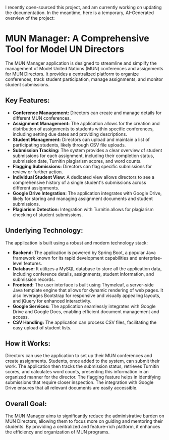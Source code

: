 I recently open-sourced this project, and am currently working on updating the documentation. In the meantime, here is a temporary, AI-Generated overview of the project:
# MUN Manager: A Comprehensive Tool for Model UN Directors

The MUN Manager application is designed to streamline and simplify the management of Model United Nations (MUN) conferences and assignments for MUN Directors. It provides a centralized platform to organize conferences, track student participation, manage assignments, and monitor student submissions.

## Key Features:

*   **Conference Management:** Directors can create and manage details for different MUN conferences.
*   **Assignment Management:** The application allows for the creation and distribution of assignments to students within specific conferences, including setting due dates and providing descriptions.
*   **Student Management:** Directors can upload and maintain a list of participating students, likely through CSV file uploads.
*   **Submission Tracking:** The system provides a clear overview of student submissions for each assignment, including their completion status, submission date, Turnitin plagiarism scores, and word counts.
*   **Flagging Submissions:** Directors can flag specific submissions for review or further action.
*   **Individual Student View:** A dedicated view allows directors to see a comprehensive history of a single student's submissions across different assignments.
*   **Google Drive Integration:** The application integrates with Google Drive, likely for storing and managing assignment documents and student submissions.
*   **Plagiarism Detection:** Integration with Turnitin allows for plagiarism checking of student submissions.

## Underlying Technology:

The application is built using a robust and modern technology stack:

*   **Backend:** The application is powered by Spring Boot, a popular Java framework known for its rapid development capabilities and enterprise-level features.
*   **Database:** It utilizes a MySQL database to store all the application data, including conference details, assignments, student information, and submission records.
*   **Frontend:** The user interface is built using Thymeleaf, a server-side Java template engine that allows for dynamic rendering of web pages. It also leverages Bootstrap for responsive and visually appealing layouts, and jQuery for enhanced interactivity.
*   **Google Services:** The application seamlessly integrates with Google Drive and Google Docs, enabling efficient document management and access.
*  **CSV Handling:** The application can process CSV files, facilitating the easy upload of student lists.

## How it Works:

Directors can use the application to set up their MUN conferences and create assignments. Students, once added to the system, can submit their work. The application then tracks the submission status, retrieves Turnitin scores, and calculates word counts, presenting this information in an organized manner for the director. The flagging feature helps in identifying submissions that require closer inspection. The integration with Google Drive ensures that all relevant documents are easily accessible.

## Overall Goal:

The MUN Manager aims to significantly reduce the administrative burden on MUN Directors, allowing them to focus more on guiding and mentoring their students. By providing a centralized and feature-rich platform, it enhances the efficiency and organization of MUN programs.
